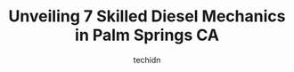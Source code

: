 ---
layout: ampstory
image: https://images.unsplash.com/photo-1635433868513-afc621b81834?ixlib=rb-4.0.3&ixid=MnwxMjA3fDB8MHxwaG90by1wYWdlfHx8fGVufDB8fHx8&auto=format&fit=crop&w=640&h=853&q=80
author: techidn
featured: false
description: For top-quality automotive repairs and maintenance, visit the 7 best Diesel Mechanic in Palm Springs CA, USA. Their reputation for excellence and their dedication to customer satisfaction ma
title: Unveiling 7 Skilled Diesel Mechanics in Palm Springs CA
cover:
   title: Unveiling 7 Skilled Diesel Mechanics in Palm Springs CA
   subtitle: Rickpate
   background: https://images.unsplash.com/photo-1635433868513-afc621b81834?ixlib=rb-4.0.3&ixid=MnwxMjA3fDB8MHxwaG90by1wYWdlfHx8fGVufDB8fHx8&auto=format&fit=crop&w=640&h=853&q=80

pages: 
 - layout: thirds
   top: <h1>#1 Exotic Car Service</h1>
   bottom: "<p>This place is a jewel in the desert. Above and beyond. Had the best service ever for both our Audi and BMW. Cant recommend Kevin and Al enough. So professional, knowle</p>"
   background: https://www.knot35.com/toplist/wp-content/uploads/2023/06/best-diesel-mechanic-1-in-palm-springs-ca-1685831801.jpeg
   backgroundblur: true
 - layout: thirds
   top: <h1>#2 Bavarian Auto Repair</h1>
   bottom: "<p>280 W Oasis Rd, Palm Springs, CA 92262, United States</p>"
   background: https://www.knot35.com/toplist/wp-content/uploads/2023/06/best-diesel-mechanic-2-in-palm-springs-ca-1685831801.jpeg
   cta:
      link: https://www.knot35.com/toplist/unveiling-7-skilled-diesel-mechanics-in-palm-springs-ca/
      text: Unveiling 7 Skilled Diesel Mechanics in Palm Springs CA
 - layout: thirds
   top: <h1>#3 Automotive Service Center and Repair</h1>
   bottom: "<p>661 Williams Rd #3, Palm Springs, CA 92264, United States</p>"
   background: https://www.knot35.com/toplist/wp-content/uploads/2023/06/best-diesel-mechanic-3-in-palm-springs-ca-1685831802.jpeg
   cta:
      link: https://www.knot35.com/toplist/unveiling-7-skilled-diesel-mechanics-in-palm-springs-ca/
      text: Unveiling 7 Skilled Diesel Mechanics in Palm Springs CA
 - layout: thirds
   top: <h1>#4 Palm Springs Tire & Automotive Center Inc</h1>
   bottom: "<p>495 Industrial Pl, Palm Springs, CA 92264, United States</p>"
   background: https://images.unsplash.com/photo-1608501821300-4f99e58bba77?ixlib=rb-4.0.3&ixid=MnwxMjA3fDB8MHxwaG90by1wYWdlfHx8fGVufDB8fHx8&auto=format&fit=crop&w=640&h=853&q=80
   cta:
      link: https://www.knot35.com/toplist/unveiling-7-skilled-diesel-mechanics-in-palm-springs-ca/
      text: Unveiling 7 Skilled Diesel Mechanics in Palm Springs CA
 - layout: thirds
   top: <h1>#5 Bobs Auto & Light Truck</h1>
   bottom: "<p>65180 Dillon Rd, Desert Hot Springs, CA 92240, United States</p>"
   background: https://images.unsplash.com/photo-1533998839656-76f5e4b2bccb?ixlib=rb-4.0.3&ixid=MnwxMjA3fDB8MHxwaG90by1wYWdlfHx8fGVufDB8fHx8&auto=format&fit=crop&w=640&h=853&q=80
   cta:
      link: https://www.knot35.com/toplist/unveiling-7-skilled-diesel-mechanics-in-palm-springs-ca/
      text: Unveiling 7 Skilled Diesel Mechanics in Palm Springs CA
 - layout: thirds
   top: <h1>#6 K-Powered</h1>
   bottom: "<p>19020 N Indian Canyon Dr, Palm Springs, CA 92262, United States</p>"
   background: https://images.unsplash.com/photo-1510906594845-bc082582c8cc?ixlib=rb-4.0.3&ixid=MnwxMjA3fDB8MHxwaG90by1wYWdlfHx8fGVufDB8fHx8&auto=format&fit=crop&w=640&h=853&q=80
   cta:
      link: https://www.knot35.com/toplist/unveiling-7-skilled-diesel-mechanics-in-palm-springs-ca/
      text: Unveiling 7 Skilled Diesel Mechanics in Palm Springs CA
 - layout: thirds
   top: <h1>#7 David Daniel Smith Automotive</h1>
   bottom: "<p>401 W Radio Rd B-16, Palm Springs, CA 92262, United States</p>"
   background: https://images.unsplash.com/photo-1618556658017-fd9c732d1360?ixlib=rb-4.0.3&ixid=MnwxMjA3fDB8MHxwaG90by1wYWdlfHx8fGVufDB8fHx8&auto=format&fit=crop&w=640&h=853&q=80
   cta:
      link: https://www.knot35.com/toplist/unveiling-7-skilled-diesel-mechanics-in-palm-springs-ca/
      text: Unveiling 7 Skilled Diesel Mechanics in Palm Springs CA
 - layout: thirds
   middle: Continue reading...
   background: https://images.unsplash.com/photo-1489694553447-4c9339da310d?ixlib=rb-4.0.3&ixid=MnwxMjA3fDB8MHxwaG90by1wYWdlfHx8fGVufDB8fHx8&auto=format&fit=crop&w=640&h=853&q=80
   cta:
      link: https://www.knot35.com/toplist/unveiling-7-skilled-diesel-mechanics-in-palm-springs-ca/
      text: Unveiling 7 Skilled Diesel Mechanics in Palm Springs CA
      
---